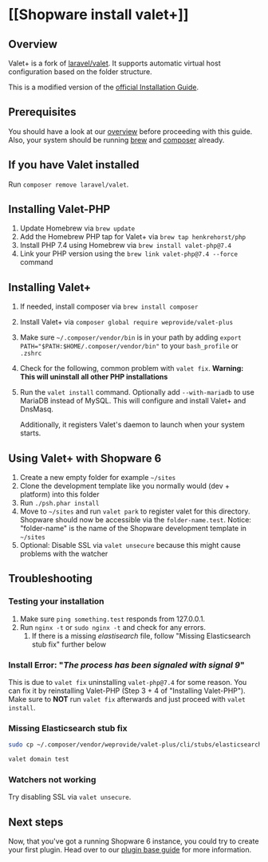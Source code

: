 # [[Shopware install valet+]]

## Overview

Valet+ is a fork of [laravel/valet](https://github.com/laravel/valet). It supports automatic virtual host configuration based on the folder structure.

This is a modified version of the [official Installation Guide](https://github.com/weprovide/valet-plus/wiki/Installation).

## Prerequisites

You should have a look at our [overview](SHOPWARE/docs/guides/installation/overview.md) before proceeding with this guide. Also, your system should be running [brew](https://brew.sh/) and [composer](https://getcomposer.org/) already.

## If you have Valet installed

Run `composer remove laravel/valet`.

## Installing Valet-PHP

1. Update Homebrew via `brew update`
2. Add the Homebrew PHP tap for Valet+ via `brew tap henkrehorst/php`
3. Install PHP 7.4 using Homebrew via `brew install valet-php@7.4`
4. Link your PHP version using the `brew link valet-php@7.4 --force` command

## Installing Valet+

1. If needed, install composer via `brew install composer`
2. Install Valet+ via `composer global require weprovide/valet-plus`
3. Make sure `~/.composer/vendor/bin` is in your path by adding `export PATH="$PATH:$HOME/.composer/vendor/bin"` to your `bash_profile` or `.zshrc`
4. Check for the following, common problem with `valet fix`. **Warning: This will uninstall all other PHP installations**
5. Run the `valet install` command. Optionally add `--with-mariadb` to use MariaDB instead of MySQL. This will configure and install Valet+ and DnsMasq.

   Additionally, it registers Valet's daemon to launch when your system starts.

## Using Valet+ with Shopware 6

1. Create a new empty folder for example `~/sites`
2. Clone the development template like you normally would \(dev + platform\) into this folder
3. Run `./psh.phar install`
4. Move to `~/sites` and run `valet park` to register valet for this directory. Shopware should now be accessible via the `folder-name.test`. Notice: "folder-name" is the name of the Shopware development template in `~/sites`
5. Optional: Disable SSL via `valet unsecure` because this might cause problems with the watcher

## Troubleshooting

### Testing your installation

1. Make sure `ping something.test` responds from 127.0.0.1.
2. Run `nginx -t` or `sudo nginx -t` and check for any errors.
   1. If there is a missing _elastisearch_ file, follow "Missing Elasticsearch stub fix" further below

### Install Error: "_The process has been signaled with signal 9_"

This is due to `valet fix` uninstalling `valet-php@7.4` for some reason. You can fix it by reinstalling Valet-PHP \(Step 3 + 4 of "Installing Valet-PHP"\). Make sure to **NOT** run `valet fix` afterwards and just proceed with `valet install`.

### Missing Elasticsearch stub fix

```bash
sudo cp ~/.composer/vendor/weprovide/valet-plus/cli/stubs/elasticsearch.conf /usr/local/etc/nginx/valet/elasticsearch.conf
```

```bash
valet domain test
```	

### Watchers not working

Try disabling SSL via `valet unsecure`.

## Next steps

Now, that you've got a running Shopware 6 instance, you could try to create your first plugin. Head over to our [plugin base guide](plugin-base-guide.md) for more information.
